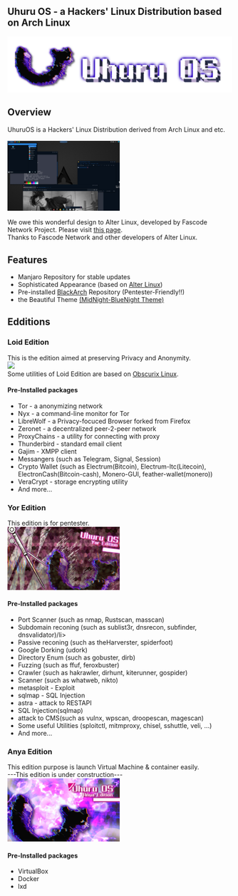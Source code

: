 <h2>Uhuru OS - a Hackers' Linux Distribution based on Arch Linux</h2>

<p align="center">
    <img src="../images/logo/UhuruOS_logo.png" alt="UhuruOS_logo">
</p>

<h2> Overview </h2>
UhuruOS is a Hackers' Linux Distribution derived from Arch Linux and etc. <br>

<br>
<img src="../images/screenshot/UhuruOS_screenshot.png" width="50%">
<br>

We owe this wonderful design to Alter Linux, developed by Fascode Network Project.
Please visit <a href="https://github.com/FascodeNet/alterlinux">this page</a>. <br>
Thanks to Fascode Network and other developers of Alter Linux.

<h2> Features </h2>
<ul>
    <li>Manjaro Repository for stable updates</li>
    <li>Sophisticated Appearance (based on <a href="https://github.com/FascodeNet/alterlinux">Alter Linux</a>)</li>
    <li>Pre-installed <a href="https://blackarch.org/tools.html">BlackArch</a> Repository (Pentester-Friendly!!) </li>
    <li>the Beautiful Theme <a href="https://github.com/i-mint/midnight">(MidNight-BlueNight Theme)</a> </li>
</ul>

<h2> Edditions </h2>
<h3> Loid Edition </h3>
This is the edition aimed at preserving Privacy and Anonymity.<br>
<img src="../images/wallpapers/uhuru_loid.png" width="50%"><br>
Some utilities of Loid Edition are based on <a href="https://github.com/Obscurix/Obscurix">Obscurix Linux</a>.<br>

<h4> Pre-Installed packages</h4>
<ul>
    <li>Tor - a anonymizing network</li>
    <li>Nyx - a command-line monitor for Tor</li>
    <li>LibreWolf - a Privacy-focuced Browser forked from Firefox</li>
    <li>Zeronet - a decentralized peer-2-peer network</li>
    <li>ProxyChains - a utility for connecting with proxy</li>
    <li>Thunderbird - standard email client</li>
    <li>Gajim - XMPP client</li>
    <li>Messangers (such as Telegram, Signal, Session)</li>
    <li>Crypto Wallet (such as Electrum(Bitcoin), Electrum-ltc(Litecoin), ElectronCash(Bitcoin-cash), Monero-GUI, feather-wallet(monero))</li>
    <li>VeraCrypt - storage encrypting utility</li>
    <li>And more... </li>
</ul>

<h3> Yor Edition </h3>
This edition is for pentester.<br>
<img src="../images/wallpapers/uhuru_yor.png" width="50%"><br>

<h4> Pre-Installed packages</h4>
<ul>
    <li>Port Scanner (such as nmap, Rustscan, masscan)</li>
    <li>Subdomain reconing (such as sublist3r, dnsrecon, subfinder, dnsvalidator)/li>
    <li>Passive reconing (such as theHarverster, spiderfoot)</li>
    <li>Google Dorking (udork)</li>
    <li>Directory Enum (such as gobuster, dirb)</li>
    <li>Fuzzing (such as ffuf, feroxbuster)</li>
    <li>Crawler (such as hakrawler, dirhunt, kiterunner, gospider)</li>
    <li>Scanner (such as whatweb, nikto)</li>
    <li>metasploit - Exploit</li>
    <li>sqlmap - SQL Injection</li>
    <li>astra - attack to RESTAPI</li>
    <li>SQL Injection(sqlmap)</li>
    <li>attack to CMS(such as vulnx, wpscan, droopescan, magescan)</li>
    <li>Some useful Utilities (sploitctl, mitmproxy, chisel, sshuttle, veli, ...)
    <li>And more... </li>
</ul>

<h3> Anya Edition </h3>
This edition purpose is launch Virtual Machine & container easily.<br>
---This edition is under construction---<br>
<img src="../images/wallpapers/uhuru_anya.png" width="50%"><br>

<h4> Pre-Installed packages</h4>
<ul>
    <li>VirtualBox</li>
    <li>Docker</li>
    <li>lxd</li>
</ul>

